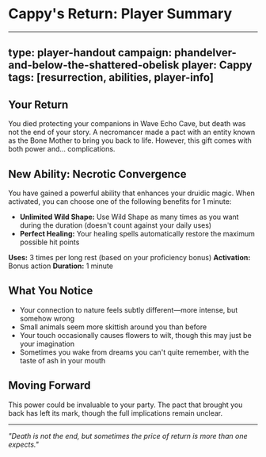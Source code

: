 # Cappy's Return: Player Summary

---
type: player-handout
campaign: phandelver-and-below-the-shattered-obelisk
player: Cappy
tags: [resurrection, abilities, player-info]
---

## Your Return

You died protecting your companions in Wave Echo Cave, but death was not the end of your story. A necromancer made a pact with an entity known as the Bone Mother to bring you back to life. However, this gift comes with both power and... complications.

## New Ability: Necrotic Convergence

You have gained a powerful ability that enhances your druidic magic. When activated, you can choose one of the following benefits for 1 minute:

- **Unlimited Wild Shape:** Use Wild Shape as many times as you want during the duration (doesn't count against your daily uses)
- **Perfect Healing:** Your healing spells automatically restore the maximum possible hit points

**Uses:** 3 times per long rest (based on your proficiency bonus)
**Activation:** Bonus action
**Duration:** 1 minute

## What You Notice

- Your connection to nature feels subtly different—more intense, but somehow wrong
- Small animals seem more skittish around you than before
- Your touch occasionally causes flowers to wilt, though this may just be your imagination
- Sometimes you wake from dreams you can't quite remember, with the taste of ash in your mouth

## Moving Forward

This power could be invaluable to your party. The pact that brought you back has left its mark, though the full implications remain unclear.

---

*"Death is not the end, but sometimes the price of return is more than one expects."*
